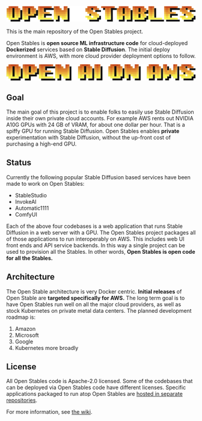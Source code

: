 ![](docs/images/open_stables_wordmark.png)

This is the main repository of the Open Stables project. 

Open Stables is **open source ML infrastructure code** for cloud-deployed
**Dockerized** services based on **Stable Diffusion**. The initial deploy
environment is AWS, with more cloud provider deployment options to follow.

![](docs/images/tagline_open_ai_on_aws.png)

## Goal

The main goal of this project is to enable folks to easily use Stable
Diffusion inside their own private cloud accounts. For example AWS
rents out NVIDIA A10G GPUs with 24 GB of VRAM, for about one dollar per
hour. That is a spiffy GPU for running Stable Diffusion. Open Stables
enables **private** experimentation with Stable Diffusion, without
the up-front cost of purchasing a high-end GPU.

## Status
Currently the following popular Stable Diffusion based services have
been made to work on Open Stables:
- StableStudio
- InvokeAI
- Automatic1111
- ComfyUI

Each of the above four codebases is a web application that runs Stable
Diffusion in a web server with a GPU. The Open Stables project
packages all of those applications to run interoperably on AWS. This
includes web UI front ends and API service backends. In this way a
single project can be used to provision all the Stables.  In other
words, **Open Stables is open code for all the Stables.**

## Architecture

The Open Stable architecture is very Docker centric. **Initial
releases** of Open Stable are **targeted specifically for AWS.** The
long term goal is to have Open Stables run well on all the major cloud
providers, as well as stock Kubernetes on private metal data
centers. The planned development roadmap is:
1. Amazon
2. Microsoft
3. Google
4. Kubernetes more broadly

## License

All Open Stables code is Apache-2.0 licensed. Some of the codebases
that can be deployed via Open Stables code have different
licenses. Specific applications packaged to run atop Open Stables are
[hosted in separate
repositories](https://github.com/orgs/BrainTrustAI/repositories).

For more information, see [the wiki](https://github.com/BrainTrustAI/open_stables/wiki).

